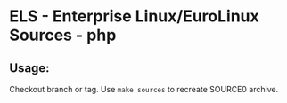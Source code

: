 # ELS - Enterprise Linux/EuroLinux Sources - php
 
## Usage:
  Checkout branch or tag. Use `make sources` to recreate  SOURCE0 archive.
